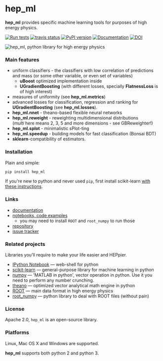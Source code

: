 # hep_ml

**hep_ml** provides specific machine learning tools for purposes of high energy physics.

[![Run tests](https://github.com/arogozhnikov/hep_ml/actions/workflows/run_tests.yml/badge.svg)](https://github.com/arogozhnikov/hep_ml/actions/workflows/run_tests.yml)
[![travis status](https://travis-ci.org/arogozhnikov/hep_ml.svg?branch=master)](https://travis-ci.org/arogozhnikov/hep_ml)
[![PyPI version](https://badge.fury.io/py/hep-ml.svg)](https://badge.fury.io/py/hep-ml)
[![Documentation](https://img.shields.io/badge/documentation-link-blue.svg)](https://arogozhnikov.github.io/hep_ml/)
[![DOI](https://zenodo.org/badge/DOI/10.5281/zenodo.1247379.svg)](https://doi.org/10.5281/zenodo.1247379)



![hep_ml, python library for high energy physics](https://github.com/arogozhnikov/hep_ml/blob/data/data_to_download/hep_ml_image.png)


### Main features

* uniform classifiers - the classifiers with low correlation of predictions and mass (or some other variable, or even set of variables)
  * __uBoost__ optimized implementation inside
  * __UGradientBoosting__ (with different losses, specially __FlatnessLoss__ is of high interest)
* measures of uniformity (see **hep_ml.metrics**)
* advanced losses for classification, regression and ranking for __UGradientBoosting__ (see **hep_ml.losses**).  
* **hep_ml.nnet** - theano-based flexible neural networks 
* **hep_ml.reweight** - reweighting multidimensional distributions <br />
  (_multi_ here means 2, 3, 5 and more dimensions - see GBReweighter!)
* **hep_ml.splot** - minimalistic sPlot-ting 
* **hep_ml.speedup** - building models for fast classification (Bonsai BDT)
* **sklearn**-compatibility of estimators.

### Installation

Plain and simple:

```bash
pip install hep_ml
```

If you're new to python and never used `pip`, first install scikit-learn [with these instructions](http://scikit-learn.org/stable/install.html).

### Links

* [documentation](https://arogozhnikov.github.io/hep_ml/)
* [notebooks, code examples](https://github.com/arogozhnikov/hep_ml/tree/master/notebooks)
    - you may need to install `ROOT` and `root_numpy` to run those 
* [repository](https://github.com/arogozhnikov/hep_ml)
* [issue tracker](https://github.com/arogozhnikov/hep_ml/issues)

### Related projects 
Libraries you'll require to make your life easier and HEPpier.

* [IPython Notebook](http://ipython.org/notebook.html) &mdash; web-shell for python
* [scikit-learn](http://scikit-learn.org/)  &mdash; general-purpose library for machine learning in python
* [numpy](http://www.numpy.org/)  &mdash; 'MATLAB in python', vector operation in python. 
    Use it you need to perform any number crunching. 
* [theano](http://deeplearning.net/software/theano/)  &mdash; optimized vector analytical math engine in python
* [ROOT](https://root.cern.ch/)  &mdash; main data format in high energy physics 
* [root_numpy](http://rootpy.github.io/root_numpy/)  &mdash; python library to deal with ROOT files (without pain)


### License
Apache 2.0, `hep_ml` is an open-source library.

### Platforms 
Linux, Mac OS X and Windows are supported.

**hep_ml** supports both python 2 and python 3.
